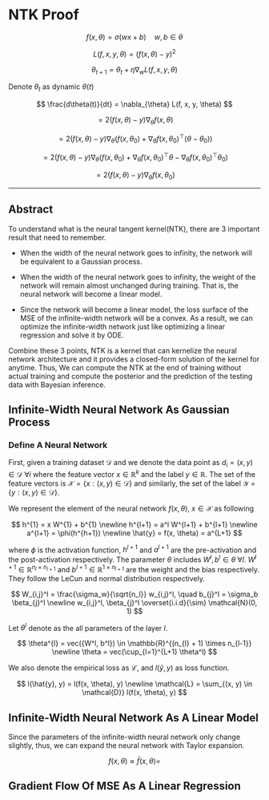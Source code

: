# NTK Proof

$$
f(x, \theta) = \sigma(wx + b) \quad  w, b \in \theta
$$

$$
L(f, x, y, \theta) = (f(x, \theta) - y)^2
$$

$$
\theta_{t+1} = \theta_t + \eta \nabla_{w} L(f, x, y, \theta)
$$

Denote $\theta_t$ as dynamic $\theta(t)$

$$
\frac{d\theta(t)}{dt} = \nabla_{\theta} L(f, x, y, \theta)
$$

$$
= 2(f(x, \theta) - y) \nabla_{\theta} f(x,\theta)
$$

$$
= 2(f(x, \theta) - y) \nabla_{\theta} (f(x,\theta_0) + \nabla_{\theta} f(x,\theta_0)^{\top}(\theta - \theta_0))
$$

$$
= 2(f(x, \theta) - y) \nabla_{\theta} (f(x,\theta_0) + \nabla_{\theta} f(x,\theta_0)^{\top}\theta - \nabla_{\theta} f(x,\theta_0)^{\top}\theta_0)
$$

$$
= 2(f(x, \theta) - y) \nabla_{\theta} f(x,\theta_0)
$$

---

## Abstract

To understand what is the neural tangent kernel(NTK), there are 3 important result that need to remember. 

- When the width of the neural network goes to infinity, the network will be equivalent to a Gaussian process.

- When the width of the neural network goes to infinity, the weight of the network will remain  almost unchanged during training. That is, the neural network will become a linear model.

- Since the network will become a linear model, the loss surface of the MSE of the infinite-width network will be a convex. As a result, we can optimize the infinite-width network just like optimizing a linear regression and solve it by ODE.

Combine these 3 points, NTK is a kernel that can kernelize the neural network architecture and it provides a closed-form solution of the kernel for anytime. Thus, We can compute the NTK at the end of training without actual training and compute the posterior and the prediction of the testing data with Bayesian inference.

## Infinite-Width Neural Network As Gaussian Process

### Define A Neural Network

First, given a training dataset $\mathcal{D}$ and we denote the data point as $d_i = (x, y) \in \mathcal{D} \ \forall i$ where the feature vector $x \in \mathbb{R}^{k}$ and the label $y \in \mathbb{R}$. The set of the feature vectors is $\mathcal{X} = \{x: (x, y) \in \mathcal{D}\}$ and similarly, the set of the label $\mathcal{Y} = \{ y: (x, y) \in \mathcal{D}\}$. 

We represent the element of the neural network $f(x, \theta), \ x \in \mathcal{X}$ as following

$$
h^{1} = x W^{1} + b^{1}
\newline
h^{l+1} = a^l W^{l+1} + b^{l+1}
\newline
a^{l+1} = \phi(h^{h+1})
\newline
\hat{y} = f(x, \theta) = a^{L+1}
$$

where $\phi$ is the activation function, $h^{l+1}$ and $a^{l+1}$ are the pre-activation and the post-activation respectively. The parameter $\theta$ includes $W^{l}, b^{l} \in \theta \ \forall l$. $W^{l+1} \in \mathbb{R}^{n_l \times n_{l+1}}$ and $b^{l+1} \in \mathbb{R}^{1 \times n_{l+1}}$ are the weight and the bias respectively. They follow the LeCun and normal distribution respectively.

$$
W_{i,j}^l = \frac{\sigma_w}{\sqrt{n_l}} w_{i,j}^l, \quad b_{j}^l = \sigma_b \beta_{j}^l 
\newline
w_{i,j}^l, \beta_{j}^l \overset{i.i.d}{\sim} \mathcal{N}(0, 1)
$$

Let $\theta^{l}$ denote as the all parameters of the layer $l$.

$$
\theta^{l} = vec({W^l, b^l}) \in \mathbb{R}^{(n_{l} + 1) \times n_{l-1}}
\newline
\theta = vec(\cup_{l=1}^{L+1} \theta^l)
$$

We also denote the empirical loss as $\mathcal{L}$, and $l(\hat{y}, y)$ as loss function. 

$$
l(\hat{y}, y) = l(f(x, \theta), y)
\newline
\mathcal{L} = \sum_{(x, y) \in \mathcal{D}} l(f(x, \theta), y)
$$

## Infinite-Width Neural Network As A Linear Model

Since the parameters of the infinite-width neural network only change slightly, thus, we can expand the neural network with Taylor expansion.

$$
f(x, \theta) \approx \bar{f}(x, \theta) = 
$$

## Gradient Flow Of MSE As A Linear Regression